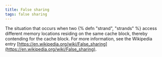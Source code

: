 ```yaml
---
title: False sharing
tags: false sharing
---
```

The situation that occurs when two
{% defn "strand", "strands" %} access different memory
locations residing on the same cache
block, thereby contending for the cache
block. For more information, see the
Wikipedia entry
[https://en.wikipedia.org/wiki/False_sharing](https://en.wikipedia.org/wiki/False_sharing).